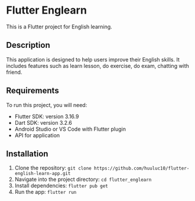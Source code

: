 # Flutter Englearn

This is a Flutter project for English learning.

## Description

This application is designed to help users improve their English skills. It includes features such as learn lesson, do exercise, do exam, chatting with friend.

## Requirements

To run this project, you will need:

- Flutter SDK: version 3.16.9
- Dart SDK: version 3.2.6
- Android Studio or VS Code with Flutter plugin
- API for application

## Installation

1. Clone the repository: `git clone https://github.com/huuluc10/flutter-english-learn-app.git`
2. Navigate into the project directory: `cd flutter_englearn`
3. Install dependencies: `flutter pub get`
4. Run the app: `flutter run`
